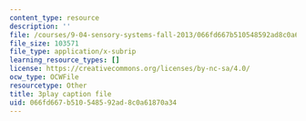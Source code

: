 ```yaml
---
content_type: resource
description: ''
file: /courses/9-04-sensory-systems-fall-2013/066fd667b510548592ad8c0a61870a34_OAOec-To-84.vtt
file_size: 103571
file_type: application/x-subrip
learning_resource_types: []
license: https://creativecommons.org/licenses/by-nc-sa/4.0/
ocw_type: OCWFile
resourcetype: Other
title: 3play caption file
uid: 066fd667-b510-5485-92ad-8c0a61870a34
---
```

